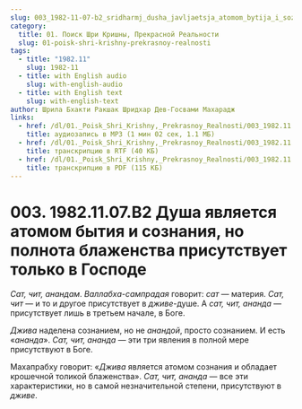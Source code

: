 ```yaml
---
slug: 003_1982-11-07-b2_sridharmj_dusha_javljaetsja_atomom_bytija_i_soznanija_no_polnota_blazhenstva_prisutstvuet_tolko_v_gospode
category:
  title: 01. Поиск Шри Кришны, Прекрасной Реальности
  slug: 01-poisk-shri-krishny-prekrasnoy-realnosti
tags:
  - title: "1982.11"
    slug: 1982-11
  - title: with English audio
    slug: with-english-audio
  - title: with English text
    slug: with-english-text
author: Шрила Бхакти Ракшак Шридхар Дев-Госвами Махарадж
links:
  - href: /dl/01._Poisk_Shri_Krishny,_Prekrasnoy_Realnosti/003_1982.11.07.B2_SridharMj_Dusha_javljaetsja_atomom_bytija_i_soznanija_no_polnota_blazhenstva_prisutstvuet_tolko_v_Gospode.mp3
    title: аудиозапись в MP3 (1 мин 02 сек, 1.1 МБ)
  - href: /dl/01._Poisk_Shri_Krishny,_Prekrasnoy_Realnosti/003_1982.11.07.B2_SridharMj_Dusha_javljaetsja_atomom_bytija_i_soznanija_no_polnota_blazhenstva_prisutstvuet_tolko_v_Gospode.rtf
    title: транскрипцию в RTF (40 КБ)
  - href: /dl/01._Poisk_Shri_Krishny,_Prekrasnoy_Realnosti/003_1982.11.07.B2_SridharMj_Dusha_javljaetsja_atomom_bytija_i_soznanija_no_polnota_blazhenstva_prisutstvuet_tolko_v_Gospode.pdf
    title: транскрипцию в PDF (115 КБ)
---
```


# 003. 1982.11.07.B2 Душа является атомом бытия и сознания, но полнота блаженства присутствует только в Господе

*Сат, чит, анандам*. *Валлабха-сампрадая* говорит: *сат* — материя. *Сат, чит* — и то и другое присутствует в *дживе*-душе. А *сат, чит, ананда* — присутствует лишь в третьем начале, в Боге.

*Джива* наделена сознанием, но не *анандой*, просто сознанием. И есть «*ананда*». *Сат, чит, ананда* — эти три явления в полной мере присутствуют в Боге.

Махапрабху говорит: «*Джива* является атомом сознания и обладает крошечной толикой блаженства». *Сат, чит, ананда* — все эти характеристики, но в самой незначительной степени, присутствуют в *дживе*.


